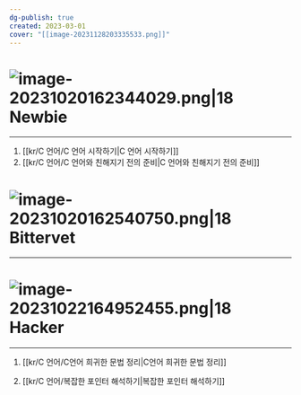 ```yaml
---
dg-publish: true
created: 2023-03-01
cover: "[[image-20231128203335533.png]]"
---
```




# ![image-20231020162344029.png|18](/img/user/kr/data/icon/%EB%AA%A9%EC%B0%A8/image-20231020162344029.png) Newbie
---------
1. [[kr/C 언어/C 언어 시작하기\|C 언어 시작하기]]
2. [[kr/C 언어/C 언어와 친해지기 전의 준비\|C 언어와 친해지기 전의 준비]]



# ![image-20231020162540750.png|18](/img/user/kr/data/icon/%EB%AA%A9%EC%B0%A8/image-20231020162540750.png) Bittervet
------

# ![image-20231022164952455.png|18](/img/user/kr/C%20%EC%96%B8%EC%96%B4/assets/C%EC%96%B8%EC%96%B4%20-%20%EB%AA%A9%EC%B0%A8/image-20231022164952455.png) Hacker
---------------
1. [[kr/C 언어/C언어 희귀한 문법 정리\|C언어 희귀한 문법 정리]]

2. [[kr/C 언어/복잡한 포인터 해석하기\|복잡한 포인터 해석하기]]